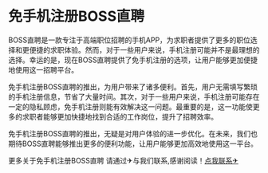 # 免手机注册BOSS直聘

BOSS直聘是一款专注于高端职位招聘的手机APP，为求职者提供了更多的职位选择和更便捷的求职体验。然而，对于一些用户来说，手机注册可能并不是最理想的选择。幸运的是，现在BOSS直聘提供了免手机注册的选项，让用户能够更加便捷地使用这一招聘平台。

免手机注册BOSS直聘的推出，为用户带来了诸多便利。首先，用户无需填写繁琐的手机注册信息，节省了大量时间。其次，对于一些用户来说，手机注册可能存在一定的隐私顾虑，免手机注册则能有效解决这一问题。最重要的是，这一功能使更多的求职者能够更加快捷地找到合适的工作岗位，提升了招聘效率。

免手机注册BOSS直聘的推出，无疑是对用户体验的进一步优化。在未来，我们也期待BOSS直聘能够推出更多的便利功能，让用户能够更加高效地使用这一平台。

更多关于免手机注册BOSS直聘 请通过✈与我们联系,感谢阅读！[点我联系✈](https://pc.G208.com)